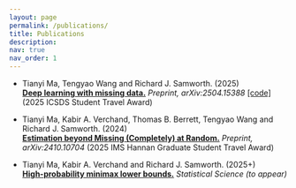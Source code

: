 ```yaml
---
layout: page
permalink: /publications/
title: Publications
description: 
nav: true
nav_order: 1
---
```


* Tianyi Ma, Tengyao Wang and Richard J. Samworth. (2025) <br>
  **[Deep learning with missing data.](https://arxiv.org/abs/2504.15388)** *Preprint, arXiv:2504.15388* [[code]](https://github.com/tianyima2000/DNN_missing_data) (2025 ICSDS Student Travel Award)

* Tianyi Ma, Kabir A. Verchand, Thomas B. Berrett, Tengyao Wang and Richard J. Samworth. (2024) <br>
  **[Estimation beyond Missing (Completely) at Random.](https://arxiv.org/abs/2410.10704)** *Preprint, arXiv:2410.10704* (2025 IMS Hannan Graduate Student Travel Award)

* Tianyi Ma, Kabir A. Verchand and Richard J. Samworth. (2025+) <br>
  **[High-probability minimax lower bounds.](https://arxiv.org/abs/2406.13447)** *Statistical Science (to appear)*
  





